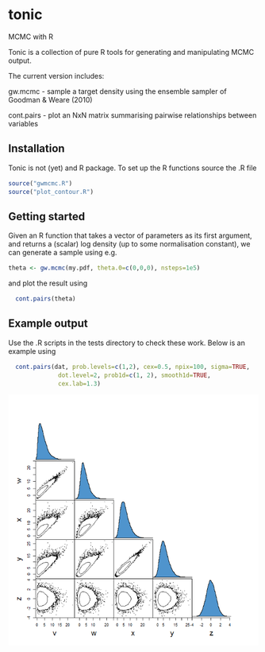 # tonic
MCMC with R

Tonic is a collection of pure R tools for generating and manipulating MCMC output. 

The current version includes:

 gw.mcmc    - sample a target density using the ensemble sampler of Goodman & Weare (2010)

 cont.pairs - plot an NxN matrix summarising pairwise relationships between variables

## Installation

Tonic is not (yet) and R package. To set up the R functions source the .R file

```R
source("gwmcmc.R")
source("plot_contour.R")
```

## Getting started

Given an R function that takes a vector of parameters as its first argument, and returns a (scalar) log density (up to some normalisation constant), we can generate a sample using e.g.

```R
theta <- gw.mcmc(my.pdf, theta.0=c(0,0,0), nsteps=1e5)
```

and plot the result using

```R
  cont.pairs(theta)
```

## Example output

Use the .R scripts in the tests directory to check these work. Below is an example using

```R
  cont.pairs(dat, prob.levels=c(1,2), cex=0.5, npix=100, sigma=TRUE,
              dot.level=2, prob1d=c(1, 2), smooth1d=TRUE,
              cex.lab=1.3)
```

![example](figures/ContPairs_test.png)
